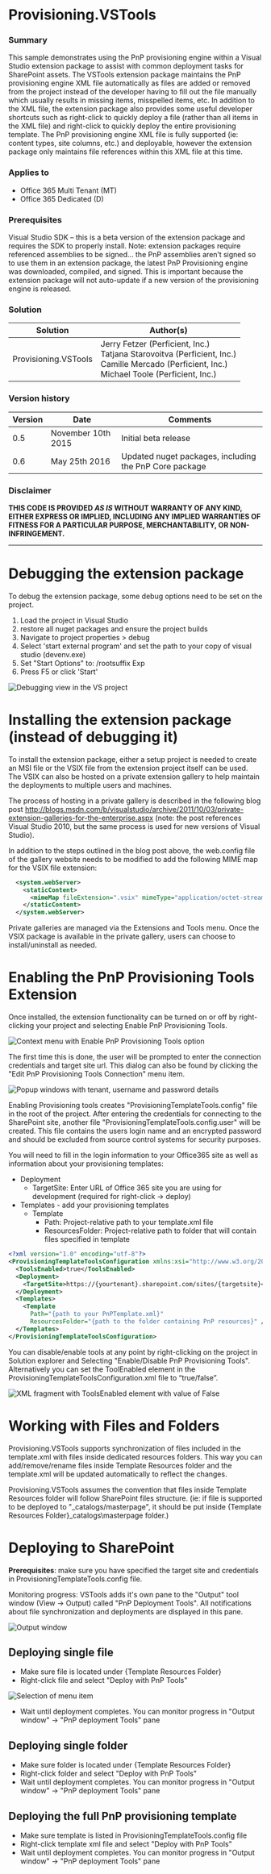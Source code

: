 # Provisioning.VSTools #

### Summary ###
This sample demonstrates using the PnP provisioning engine within a Visual Studio extension package to assist with common deployment tasks for SharePoint assets.  The VSTools extension package maintains the PnP provisioning engine XML file automatically as files are added or removed from the project instead of the developer having to fill out the file manually which usually results in missing items, misspelled items, etc.  In addition to the XML file, the extension package also provides some useful developer shortcuts such as right-click to quickly deploy a file (rather than all items in the XML file) and right-click to quickly deploy the entire provisioning template.  The PnP provisioning engine XML file is fully supported (ie: content types, site columns, etc.) and deployable, however the extension package only maintains file references within this XML file at this time. 

### Applies to ###
-  Office 365 Multi Tenant (MT)
-  Office 365 Dedicated (D)

### Prerequisites ###
Visual Studio SDK – this is a beta version of the extension package and requires the SDK to properly install.
Note: extension packages require referenced assemblies to be signed… the PnP assemblies aren’t signed so to use them in an extension package, the latest PnP Provisioning engine was downloaded, compiled, and signed.  This is important because the extension package will not auto-update if a new version of the provisioning engine is released.

### Solution ###
Solution | Author(s)
---------|----------
Provisioning.VSTools | Jerry Fetzer (Perficient, Inc.) <br>Tatjana Starovoitva (Perficient, Inc.)<br>Camille Mercado (Perficient, Inc.)<br>Michael Toole (Perficient, Inc.)


### Version history ###
Version  | Date | Comments
---------| -----| --------
0.5  | November 10th 2015| Initial beta release
0.6  | May 25th 2016| Updated nuget packages, including the PnP Core package

### Disclaimer ###
**THIS CODE IS PROVIDED *AS IS* WITHOUT WARRANTY OF ANY KIND, EITHER EXPRESS OR IMPLIED, INCLUDING ANY IMPLIED WARRANTIES OF FITNESS FOR A PARTICULAR PURPOSE, MERCHANTABILITY, OR NON-INFRINGEMENT.**


----------
# Debugging the extension package #
To debug the extension package, some debug options need to be set on the project.
1) Load the project in Visual Studio
2) restore all nuget packages and ensure the project builds
3) Navigate to project properties > debug
4) Select 'start external program' and set the path to your copy of visual studio (devenv.exe)
5) Set "Start Options" to: /rootsuffix Exp
6) Press F5 or click 'Start'

![Debugging view in the VS project](readme.images/debugDialog.png)

# Installing the extension package (instead of debugging it) #
To install the extension package, either a setup project is needed to create an MSI file or the VSIX file from the extension project itself can be used.  The VSIX can also be hosted on a private extension gallery to help maintain the deployments to multiple users and machines.

The process of hosting in a private gallery is described in the following blog post http://blogs.msdn.com/b/visualstudio/archive/2011/10/03/private-extension-galleries-for-the-enterprise.aspx (note: the post references Visual Studio 2010, but the same process is used for new versions of Visual Studio).

In addition to the steps outlined in the blog post above, the web.config file of the gallery website needs to be modified to add the following MIME map for the VSIX file extension:
```XML
  <system.webServer>
    <staticContent>
      <mimeMap fileExtension=".vsix" mimeType="application/octet-stream" />
    </staticContent>
  </system.webServer> 
```

Private galleries are managed via the Extensions and Tools menu.  Once the VSIX package is available in the private gallery, users can choose to install/uninstall as needed.

# Enabling the PnP Provisioning Tools Extension #
Once installed, the extension functionality can be turned on or off by right-clicking your project and selecting Enable PnP Provisioning Tools.

![Context menu with Enable PnP Provisioning Tools option](readme.images/enablePnPCommand.png)

The first time this is done, the user will be prompted to enter the connection credentials and target site url.  This dialog can also be found by clicking the "Edit PnP Provisioning Tools Connection" menu item.

![Popup windows with tenant, username and password details](readme.images/connectionDialog.png)

Enabling Provisioning tools creates "ProvisioningTemplateTools.config" file in the root of the project.  After entering the credentials for connecting to the SharePoint site, another file "ProvisioningTemplateTools.config.user" will be created.  This file contains the users login name and an encrypted password and should be excluded from source control systems for security purposes.

You will need to fill in the login information to your Office365 site as well as information about your provisioning templates:

- Deployment
	- TargetSite: Enter URL of Office 365 site you are using for development (required for right-click -> deploy)
- Templates - add your provisioning templates 
	- Template
		- Path: Project-relative path to your template.xml file
		- ResourcesFolder: Project-relative path to folder that will contain files specified in template

```XML
<?xml version="1.0" encoding="utf-8"?>
<ProvisioningTemplateToolsConfiguration xmlns:xsi="http://www.w3.org/2001/XMLSchema-instance" xmlns:xsd="http://www.w3.org/2001/XMLSchema">
  <ToolsEnabled>true</ToolsEnabled>
  <Deployment>
    <TargetSite>https://{yourtenant}.sharepoint.com/sites/{targetsite}</TargetSite>
  </Deployment>
  <Templates>
    <Template
      Path="{path to your PnPTemplate.xml}"
      ResourcesFolder="{path to the folder containing PnP resources}" />
  </Templates>
</ProvisioningTemplateToolsConfiguration>
```

You can disable/enable tools at any point by right-clicking on the project in Solution explorer and Selecting "Enable/Disable PnP Provisioning Tools".
Alternatively you can set the ToolEnabled element in the ProvisioningTemplateToolsConfiguration.xml file to “true/false”.

![XML fragment with ToolsEnabled element with value of False](readme.images/configToolsEnabled.png)




# Working with Files and Folders #

Provisioning.VSTools supports synchronization of files included in the template.xml with files inside dedicated resources folders. This way you can add/remove/rename files inside Template Resources folder and the template.xml will be updated automatically to reflect the changes.

Provisioning.VSTools assumes the convention that files inside Template Resources folder will follow SharePoint files structure. 
(ie: if file is supported to be deployed to "_catalogs/masterpage", it should be put inside {Template Resources Folder}\_catalogs\masterpage folder.)

# Deploying to SharePoint #

**Prerequisites**: make sure you have specified the target site and credentials in ProvisioningTemplateTools.config file.

Monitoring progress: VSTools adds it's own pane to the "Output" tool window (View -> Output) called "PnP Deployment Tools". All notifications about file synchronization and deployments are displayed in this pane.

![Output window](readme.images/outputPane.PNG)

## Deploying single file ##

- Make sure file is located under {Template Resources Folder}
- Right-click file and select "Deploy with PnP Tools"

![Selection of menu item](readme.images/deployWithPnPCommand.png)

- Wait until deployment completes. You can monitor progress in "Output window" -> "PnP deployment Tools" pane

## Deploying single folder ##

- Make sure folder is located under {Template Resources Folder}
- Right-click folder and select "Deploy with PnP Tools"
- Wait until deployment completes. You can monitor progress in "Output window" -> "PnP deployment Tools" pane


## Deploying the full PnP provisioning template ##

- Make sure template is listed in ProvisioningTemplateTools.config file
- Right-click template xml file and select "Deploy with PnP Tools"
- Wait until deployment completes. You can monitor progress in "Output window" -> "PnP deployment Tools" pane

